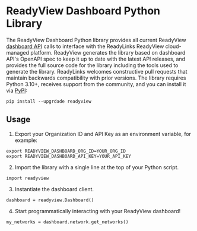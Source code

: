 # ReadyView Dashboard Python Library

The ReadyView Dashboard Python library provides all current ReadyView [dashboard API](https://api.readylinks.io/redoc) calls to interface with the ReadyLinks ReadyView cloud-managed platform. ReadyView generates the library based on dashboard API's OpenAPI spec to keep it up to date with the latest API releases, and provides the full source code for the library including the tools used to generate the library. ReadyLinks welcomes constructive pull requests that maintain backwards compatibility with prior versions. The library requires Python 3.10+, receives support from the community, and you can install it via [PyPI](https://pypi.org/project/readyview/):

```
pip install --upgrdade readyview
```

## Usage
1. Export your Organization ID and API Key as an environment variable, for example:
```
export READYVIEW_DASHBOARD_ORG_ID=YOUR_ORG_ID
export READYVIEW_DASHBOARD_API_KEY=YOUR_API_KEY
```
2. Import the library with a single line at the top of your Python script.
```
import readyview
```
3. Instantiate the dashboard client. 
```
dashboard = readyview.Dashboard()
```
4. Start programmatically interacting with your ReadyView dashboard!
```
my_networks = dashboard.network.get_networks()
```